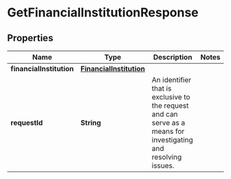 

# GetFinancialInstitutionResponse


## Properties

| Name | Type | Description | Notes |
|------------ | ------------- | ------------- | -------------|
|**financialInstitution** | [**FinancialInstitution**](FinancialInstitution.md) |  |  |
|**requestId** | **String** | An identifier that is exclusive to the request and can serve as a means for investigating and resolving issues. |  |



